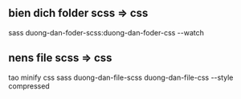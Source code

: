 ## bien dich folder scss => css
sass duong-dan-foder-scss:duong-dan-foder-css --watch
## nens file scss => css
tao minify css
 sass duong-dan-file-scss duong-dan-file-css --style compressed 